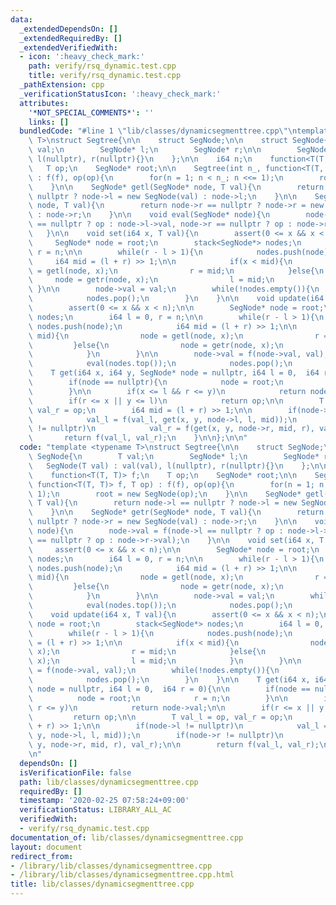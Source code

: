 ```yaml
---
data:
  _extendedDependsOn: []
  _extendedRequiredBy: []
  _extendedVerifiedWith:
  - icon: ':heavy_check_mark:'
    path: verify/rsq_dynamic.test.cpp
    title: verify/rsq_dynamic.test.cpp
  _pathExtension: cpp
  _verificationStatusIcon: ':heavy_check_mark:'
  attributes:
    '*NOT_SPECIAL_COMMENTS*': ''
    links: []
  bundledCode: "#line 1 \"lib/classes/dynamicsegmenttree.cpp\"\ntemplate <typename\
    \ T>\nstruct Segtree{\n\n    struct SegNode;\n\n    struct SegNode{\n        T\
    \ val;\n        SegNode* l;\n        SegNode* r;\n\n        SegNode(T val) : val(val),\
    \ l(nullptr), r(nullptr){}\n    };\n\n    i64 n;\n    function<T(T, T)> f;\n \
    \   T op;\n    SegNode* root;\n\n    Segtree(int n_, function<T(T, T)> f, T op)\
    \ : f(f), op(op){\n        for(n = 1; n < n_; n <<= 1);\n        root = new SegNode(op);\n\
    \    }\n\n    SegNode* getl(SegNode* node, T val){\n        return node->l ==\
    \ nullptr ? node->l = new SegNode(val) : node->l;\n    }\n\n    SegNode* getr(SegNode*\
    \ node, T val){\n        return node->r == nullptr ? node->r = new SegNode(val)\
    \ : node->r;\n    }\n\n    void eval(SegNode* node){\n        node->val = f(node->l\
    \ == nullptr ? op : node->l->val, node->r == nullptr ? op : node->r->val);\n \
    \   }\n\n    void set(i64 x, T val){\n        assert(0 <= x && x < n);\n\n   \
    \     SegNode* node = root;\n        stack<SegNode*> nodes;\n        i64 l = 0,\
    \ r = n;\n\n        while(r - l > 1){\n            nodes.push(node);\n       \
    \     i64 mid = (l + r) >> 1;\n\n            if(x < mid){\n                node\
    \ = getl(node, x);\n                r = mid;\n            }else{\n           \
    \     node = getr(node, x);\n                l = mid;\n            }\n       \
    \ }\n\n        node->val = val;\n        while(!nodes.empty()){\n            eval(nodes.top());\n\
    \            nodes.pop();\n        }\n    }\n\n    void update(i64 x, T val){\n\
    \        assert(0 <= x && x < n);\n\n        SegNode* node = root;\n        stack<SegNode*>\
    \ nodes;\n        i64 l = 0, r = n;\n\n        while(r - l > 1){\n           \
    \ nodes.push(node);\n            i64 mid = (l + r) >> 1;\n\n            if(x <\
    \ mid){\n                node = getl(node, x);\n                r = mid;\n   \
    \         }else{\n                node = getr(node, x);\n                l = mid;\n\
    \            }\n        }\n\n        node->val = f(node->val, val);\n        while(!nodes.empty()){\n\
    \            eval(nodes.top());\n            nodes.pop();\n        }\n    }\n\n\
    \    T get(i64 x, i64 y, SegNode* node = nullptr, i64 l = 0,  i64 r = 0){\n\n\
    \        if(node == nullptr){\n            node = root;\n            r = n;\n\
    \        }\n\n        if(x <= l && r <= y)\n            return node->val;\n\n\
    \        if(r <= x || y <= l)\n            return op;\n\n        T val_l = op,\
    \ val_r = op;\n        i64 mid = (l + r) >> 1;\n\n        if(node->l != nullptr)\n\
    \            val_l = f(val_l, get(x, y, node->l, l, mid));\n        if(node->r\
    \ != nullptr)\n            val_r = f(get(x, y, node->r, mid, r), val_r);\n\n \
    \       return f(val_l, val_r);\n    }\n\n};\n\n"
  code: "template <typename T>\nstruct Segtree{\n\n    struct SegNode;\n\n    struct\
    \ SegNode{\n        T val;\n        SegNode* l;\n        SegNode* r;\n\n     \
    \   SegNode(T val) : val(val), l(nullptr), r(nullptr){}\n    };\n\n    i64 n;\n\
    \    function<T(T, T)> f;\n    T op;\n    SegNode* root;\n\n    Segtree(int n_,\
    \ function<T(T, T)> f, T op) : f(f), op(op){\n        for(n = 1; n < n_; n <<=\
    \ 1);\n        root = new SegNode(op);\n    }\n\n    SegNode* getl(SegNode* node,\
    \ T val){\n        return node->l == nullptr ? node->l = new SegNode(val) : node->l;\n\
    \    }\n\n    SegNode* getr(SegNode* node, T val){\n        return node->r ==\
    \ nullptr ? node->r = new SegNode(val) : node->r;\n    }\n\n    void eval(SegNode*\
    \ node){\n        node->val = f(node->l == nullptr ? op : node->l->val, node->r\
    \ == nullptr ? op : node->r->val);\n    }\n\n    void set(i64 x, T val){\n   \
    \     assert(0 <= x && x < n);\n\n        SegNode* node = root;\n        stack<SegNode*>\
    \ nodes;\n        i64 l = 0, r = n;\n\n        while(r - l > 1){\n           \
    \ nodes.push(node);\n            i64 mid = (l + r) >> 1;\n\n            if(x <\
    \ mid){\n                node = getl(node, x);\n                r = mid;\n   \
    \         }else{\n                node = getr(node, x);\n                l = mid;\n\
    \            }\n        }\n\n        node->val = val;\n        while(!nodes.empty()){\n\
    \            eval(nodes.top());\n            nodes.pop();\n        }\n    }\n\n\
    \    void update(i64 x, T val){\n        assert(0 <= x && x < n);\n\n        SegNode*\
    \ node = root;\n        stack<SegNode*> nodes;\n        i64 l = 0, r = n;\n\n\
    \        while(r - l > 1){\n            nodes.push(node);\n            i64 mid\
    \ = (l + r) >> 1;\n\n            if(x < mid){\n                node = getl(node,\
    \ x);\n                r = mid;\n            }else{\n                node = getr(node,\
    \ x);\n                l = mid;\n            }\n        }\n\n        node->val\
    \ = f(node->val, val);\n        while(!nodes.empty()){\n            eval(nodes.top());\n\
    \            nodes.pop();\n        }\n    }\n\n    T get(i64 x, i64 y, SegNode*\
    \ node = nullptr, i64 l = 0,  i64 r = 0){\n\n        if(node == nullptr){\n  \
    \          node = root;\n            r = n;\n        }\n\n        if(x <= l &&\
    \ r <= y)\n            return node->val;\n\n        if(r <= x || y <= l)\n   \
    \         return op;\n\n        T val_l = op, val_r = op;\n        i64 mid = (l\
    \ + r) >> 1;\n\n        if(node->l != nullptr)\n            val_l = f(val_l, get(x,\
    \ y, node->l, l, mid));\n        if(node->r != nullptr)\n            val_r = f(get(x,\
    \ y, node->r, mid, r), val_r);\n\n        return f(val_l, val_r);\n    }\n\n};\n\
    \n"
  dependsOn: []
  isVerificationFile: false
  path: lib/classes/dynamicsegmenttree.cpp
  requiredBy: []
  timestamp: '2020-02-25 07:58:24+09:00'
  verificationStatus: LIBRARY_ALL_AC
  verifiedWith:
  - verify/rsq_dynamic.test.cpp
documentation_of: lib/classes/dynamicsegmenttree.cpp
layout: document
redirect_from:
- /library/lib/classes/dynamicsegmenttree.cpp
- /library/lib/classes/dynamicsegmenttree.cpp.html
title: lib/classes/dynamicsegmenttree.cpp
---
```

